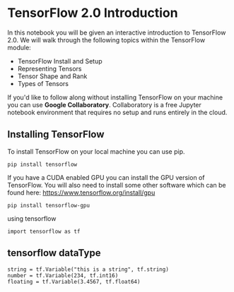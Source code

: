 # TensorFlow 2.0 Introduction
In this notebook you will be given an interactive introduction to TensorFlow 2.0. We will walk through the following topics within the TensorFlow module:

- TensorFlow Install and Setup
- Representing Tensors
- Tensor Shape and Rank
- Types of Tensors


If you'd like to follow along without installing TensorFlow on your machine you can use **Google Collaboratory**. Collaboratory is a free Jupyter notebook environment that requires no setup and runs entirely in the cloud.


## Installing TensorFlow
To install TensorFlow on your local machine you can use pip.
```console
pip install tensorflow
```

If you have a CUDA enabled GPU you can install the GPU version of TensorFlow. You will also need to install some other software which can be found here: https://www.tensorflow.org/install/gpu 
```console
pip install tensorflow-gpu
```


using tensorflow

`import tensorflow as tf`


## tensorflow dataType
```commandline
string = tf.Variable("this is a string", tf.string)
number = tf.Variable(234, tf.int16)
floating = tf.Variable(3.4567, tf.float64)
```

